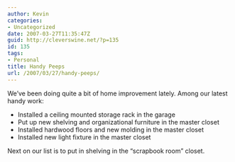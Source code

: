```yaml
---
author: Kevin
categories:
- Uncategorized
date: 2007-03-27T11:35:47Z
guid: http://cleverswine.net/?p=135
id: 135
tags:
- Personal
title: Handy Peeps
url: /2007/03/27/handy-peeps/
---
```


We&#8217;ve been doing quite a bit of home improvement lately. Among our latest handy work:

  * Installed a ceiling mounted storage rack in the garage
  * Put up new shelving and organizational furniture in the master closet
  * Installed hardwood floors and new molding in the master closet
  * Installed new light fixture in the master closet

Next on our list is to put in shelving in the &#8220;scrapbook room&#8221; closet.
